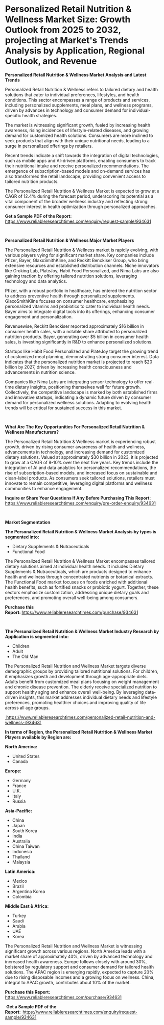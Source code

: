 <p><h1>Personalized Retail Nutrition & Wellness Market Size: Growth Outlook from 2025 to 2032, projecting at Market's Trends Analysis by Application, Regional Outlook, and Revenue</h1></p><p><strong>Personalized Retail Nutrition & Wellness Market Analysis and Latest Trends</strong></p>
<p><p>Personalized Retail Nutrition & Wellness refers to tailored dietary and health solutions that cater to individual preferences, lifestyles, and health conditions. This sector encompasses a range of products and services, including personalized supplements, meal plans, and wellness programs, driven by advances in technology and consumer demand for individual-specific health strategies. </p><p>The market is witnessing significant growth, fueled by increasing health awareness, rising incidences of lifestyle-related diseases, and growing demand for customized health solutions. Consumers are more inclined to seek products that align with their unique nutritional needs, leading to a surge in personalized offerings by retailers. </p><p>Recent trends indicate a shift towards the integration of digital technologies, such as mobile apps and AI-driven platforms, enabling consumers to track their nutritional intake and receive personalized recommendations. The emergence of subscription-based models and on-demand services has also transformed the retail landscape, providing convenient access to tailored nutrition products. </p><p>The Personalized Retail Nutrition & Wellness Market is expected to grow at a CAGR of 12.4% during the forecast period, underscoring its potential as a vital component of the broader wellness industry and reflecting strong consumer interest in health optimization through personalized approaches.</p></p>
<p><strong>Get a Sample PDF of the Report:&nbsp;</strong> <a href="https://www.reliableresearchtimes.com/enquiry/request-sample/934631?utm_campaign=3099&utm_medium=2&utm_source=Github&utm_content=ia&utm_term=18042025&utm_id=personalized-retail-nutrition-wellness">https://www.reliableresearchtimes.com/enquiry/request-sample/934631</a></p>
<p>&nbsp;</p>
<p><strong>Personalized Retail Nutrition & Wellness Major Market Players</strong></p>
<p><p>The Personalized Retail Nutrition & Wellness market is rapidly evolving, with various players vying for significant market share. Key companies include Pfizer, Bayer, GlaxoSmithKline, and Reckitt Benckiser Group, who bring extensive resources and established distribution channels. Niche innovators like Groking Lab, PlateJoy, Habit Food Personalized, and Nima Labs are also gaining traction by offering tailored nutrition solutions, leveraging technology and data analytics.</p><p>Pfizer, with a robust portfolio in healthcare, has entered the nutrition sector to address preventive health through personalized supplements. GlaxoSmithKline focuses on consumer healthcare, emphasizing personalized vitamins and probiotics to cater to individual health needs. Bayer aims to integrate digital tools into its offerings, enhancing consumer engagement and personalization.</p><p>Revenuewise, Reckitt Benckiser reported approximately $16 billion in consumer health sales, with a notable share attributed to personalized nutrition products. Bayer, generating over $5 billion in consumer health sales, is investing significantly in R&D to enhance personalized solutions. </p><p>Startups like Habit Food Personalized and PlateJoy target the growing trend of customized meal planning, demonstrating strong consumer interest. Data indicates that the personalized nutrition market is projected to reach $20 billion by 2027, driven by increasing health consciousness and advancements in nutrition science. </p><p>Companies like Nima Labs are integrating sensor technology to offer real-time dietary insights, positioning themselves well for future growth. Collectively, the competitive landscape is marked by both established firms and innovative startups, indicating a dynamic future driven by consumer demand for personalized wellness solutions. Adapting to evolving health trends will be critical for sustained success in this market.</p></p>
<p>&nbsp;</p>
<p><strong>What Are The Key Opportunities For Personalized Retail Nutrition & Wellness Manufacturers?</strong></p>
<p><p>The Personalized Retail Nutrition & Wellness market is experiencing robust growth, driven by rising consumer awareness of health and wellness, advancements in technology, and increasing demand for customized dietary solutions. Valued at approximately $30 billion in 2023, it is projected to grow at a CAGR of 8-10% over the next five years. Key trends include the integration of AI and data analytics for personalized recommendations, the rise of subscription-based models, and increased focus on sustainable and clean-label products. As consumers seek tailored solutions, retailers must innovate to remain competitive, leveraging digital platforms and wellness communities to enhance engagement.</p></p>
<p><strong>Inquire or Share Your Questions If Any Before Purchasing This Report:</strong> <a href="https://www.reliableresearchtimes.com/enquiry/pre-order-enquiry/934631?utm_campaign=3099&utm_medium=2&utm_source=Github&utm_content=ia&utm_term=18042025&utm_id=personalized-retail-nutrition-wellness">https://www.reliableresearchtimes.com/enquiry/pre-order-enquiry/934631</a></p>
<p>&nbsp;</p>
<p><strong>Market Segmentation</strong></p>
<p><strong>The Personalized Retail Nutrition & Wellness Market Analysis by types is segmented into:</strong></p>
<p><ul><li>Dietary Supplements & Nutraceuticals</li><li>Functional Food</li></ul></p>
<p><p>The Personalized Retail Nutrition & Wellness Market encompasses tailored dietary solutions aimed at individual health needs. It includes Dietary Supplements & Nutraceuticals, which are products designed to enhance health and wellness through concentrated nutrients or botanical extracts. The Functional Food market focuses on foods enriched with additional health benefits, such as fortified snacks or probiotic yogurt. Together, these sectors emphasize customization, addressing unique dietary goals and preferences, and promoting overall well-being among consumers.</p></p>
<p><strong>Purchase this Report:&nbsp;</strong><a href="https://www.reliableresearchtimes.com/purchase/934631?utm_campaign=3099&utm_medium=2&utm_source=Github&utm_content=ia&utm_term=18042025&utm_id=personalized-retail-nutrition-wellness">https://www.reliableresearchtimes.com/purchase/934631</a></p>
<p>&nbsp;</p>
<p><strong>The Personalized Retail Nutrition & Wellness Market Industry Research by Application is segmented into:</strong></p>
<p><ul><li>Children</li><li>Adult</li><li>The Old Man</li></ul></p>
<p><p>The Personalized Retail Nutrition and Wellness Market targets diverse demographic groups by providing tailored nutritional solutions. For children, it emphasizes growth and development through age-appropriate diets. Adults benefit from customized meal plans focusing on weight management and chronic disease prevention. The elderly receive specialized nutrition to support healthy aging and enhance overall well-being. By leveraging data-driven insights, this market addresses individual dietary needs and lifestyle preferences, promoting healthier choices and improving quality of life across all age groups.</p></p>
<p><a href="https://www.reliableresearchtimes.com/personalized-retail-nutrition-and-wellness-r934631?utm_campaign=3099&utm_medium=2&utm_source=Github&utm_content=ia&utm_term=18042025&utm_id=personalized-retail-nutrition-wellness">&nbsp;https://www.reliableresearchtimes.com/personalized-retail-nutrition-and-wellness-r934631</a></p>
<p><strong>In terms of Region, the Personalized Retail Nutrition & Wellness Market Players available by Region are:</strong></p>
<p>
    <p> <strong> North America: </strong>
        <ul>
            <li>United States</li>
            <li>Canada</li>
        </ul>
        </p> 
    <p> <strong> Europe: </strong>
        <ul>
            <li>Germany</li>
            <li>France</li>
            <li>U.K.</li>
            <li>Italy</li>
            <li>Russia</li>
        </ul>
        </p> 
    <p> <strong> Asia-Pacific: </strong>
        <ul>
            <li>China</li>
            <li>Japan</li>
            <li>South Korea</li>
            <li>India</li>
            <li>Australia</li>
            <li>China Taiwan</li>
            <li>Indonesia</li>
            <li>Thailand</li>
            <li>Malaysia</li>
        </ul>
        </p> 
    <p> <strong> Latin America: </strong>
        <ul>
            <li>Mexico</li>
            <li>Brazil</li>
            <li>Argentina Korea</li>
            <li>Colombia</li>
        </ul>
        </p> 
    <p> <strong> Middle East & Africa: </strong>
        <ul>
            <li>Turkey</li>
            <li>Saudi</li>
            <li>Arabia</li>
            <li>UAE</li>
            <li>Korea</li>
        </ul>
    </p>
    </p>
<p><p>The Personalized Retail Nutrition and Wellness Market is witnessing significant growth across various regions. North America leads with a market share of approximately 40%, driven by advanced technology and increased health awareness. Europe follows closely with around 30%, bolstered by regulatory support and consumer demand for tailored health solutions. The APAC region is emerging rapidly, expected to capture 20% due to rising disposable incomes and a growing focus on wellness. China, integral to APAC growth, contributes about 10% of the market.</p></p>
<p><strong>Purchase this Report: </strong><a href="https://www.reliableresearchtimes.com/purchase/934631?utm_campaign=3099&utm_medium=2&utm_source=Github&utm_content=ia&utm_term=18042025&utm_id=personalized-retail-nutrition-wellness">https://www.reliableresearchtimes.com/purchase/934631</a></p>
<p>&nbsp;<strong>Get a Sample PDF of the Report:&nbsp;&nbsp;</strong><a href="https://www.reliableresearchtimes.com/enquiry/request-sample/934631?utm_campaign=3099&utm_medium=2&utm_source=Github&utm_content=ia&utm_term=18042025&utm_id=personalized-retail-nutrition-wellness">https://www.reliableresearchtimes.com/enquiry/request-sample/934631</a></p>
<p><strong></strong></p>
<p><p></p><p></p><p></p></p>